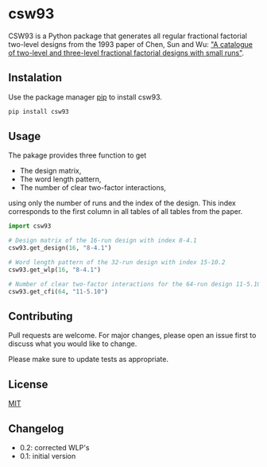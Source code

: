 # csw93

CSW93 is a Python package that generates all regular fractional factorial two-level designs from the 1993 paper of Chen, Sun and Wu: ["A catalogue of two-level and three-level fractional factorial designs with small runs"](1).

[1]: <https://www.jstor.org/stable/1403599>

## Instalation

Use the package manager [pip](https://pip.pypa.io/en/stable/) to install csw93.

```bash
pip install csw93
```

## Usage

The pakage provides three function to get

- The design matrix,
- The word length pattern,
- The number of clear two-factor interactions,

using only the number of runs and the index of the design.
This index corresponds to the first column in all tables of all tables from the paper.

```python
import csw93

# Design matrix of the 16-run design with index 8-4.1
csw93.get_design(16, "8-4.1")

# Word length pattern of the 32-run design with index 15-10.2
csw93.get_wlp(16, "8-4.1")

# Number of clear two-factor interactions for the 64-run design 11-5.10
csw93.get_cfi(64, "11-5.10")
```

## Contributing

Pull requests are welcome. For major changes, please open an issue first to discuss what you would like to change.

Please make sure to update tests as appropriate.

## License

[MIT](https://choosealicense.com/licenses/mit/)

## Changelog

- 0.2: corrected WLP's
- 0.1: initial version
